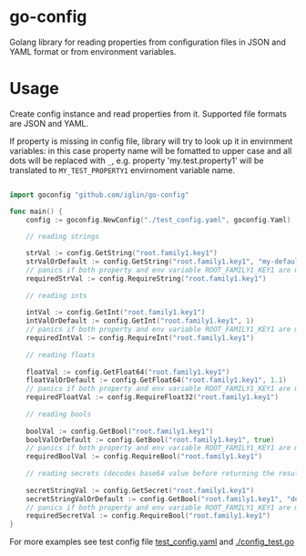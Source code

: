 # go-config
Golang library for reading properties from configuration files in JSON and YAML format or from environment variables. 

# Usage
Create config instance and read properties from it. Supported file formats are JSON and YAML. 

If property is missing in config file, library will try to look up it in envirnment variables: in this case property name will be fomatted to upper case and all dots will be replaced with `_`, e.g. property 'my.test.property1' will be translated to `MY_TEST_PROPERTY1` envirnoment variable name. 

```go

import goconfig "github.com/iglin/go-config"

func main() {
	config := goconfig.NewConfig("./test_config.yaml", goconfig.Yaml)

	// reading strings
	
	strVal := config.GetString("root.family1.key1")
	strValOrDefault := config.GetString("root.family1.key1", "my-default-val")
	// panics if both property and env variable ROOT_FAMILY1_KEY1 are missing
	requiredStrVal := config.RequireString("root.family1.key1")
	
	// reading ints
	
	intVal := config.GetInt("root.family1.key1")
	intValOrDefault := config.GetInt("root.family1.key1", 1)
	// panics if both property and env variable ROOT_FAMILY1_KEY1 are missing
	requiredIntVal := config.RequireInt("root.family1.key1")
	
	// reading floats
	
	floatVal := config.GetFloat64("root.family1.key1")
	floatValOrDefault := config.GetFloat64("root.family1.key1", 1.1)
	// panics if both property and env variable ROOT_FAMILY1_KEY1 are missing
	requiredFloatVal := config.RequireFloat32("root.family1.key1")
	
	// reading bools
	
	boolVal := config.GetBool("root.family1.key1")
	boolValOrDefault := config.GetBool("root.family1.key1", true)
	// panics if both property and env variable ROOT_FAMILY1_KEY1 are missing
	requiredBoolVal := config.RequireBool("root.family1.key1")
	
	// reading secrets (decodes base64 value before returning the result)
	
	secretStringVal := config.GetSecret("root.family1.key1")
	secretStringValOrDefault := config.GetBool("root.family1.key1", "default-val")
	// panics if both property and env variable ROOT_FAMILY1_KEY1 are missing
	requiredSecretVal := config.RequireBool("root.family1.key1")
}
```

For more examples see test config file [test_config.yaml](./test_config.yaml) and [./config_test.go](./config_test.go)
